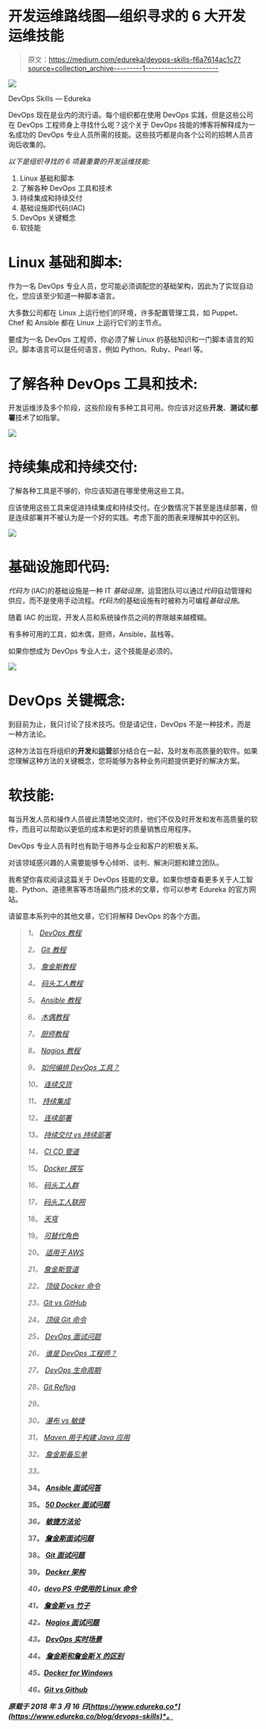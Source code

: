 # 开发运维路线图—组织寻求的 6 大开发运维技能

> 原文：<https://medium.com/edureka/devops-skills-f6a7614ac1c7?source=collection_archive---------1----------------------->

![](img/103660f05b76ef172a71f08f038f5c14.png)

DevOps Skills — Edureka

DevOps 现在是业内的流行语。每个组织都在使用 DevOps 实践，但是这些公司在 DevOps 工程师身上寻找什么呢？这个关于 DevOps 技能的博客将解释成为一名成功的 DevOps 专业人员所需的技能。这些技巧都是向各个公司的招聘人员咨询后收集的。

*以下是组织寻找的 6 项最重要的开发运维技能:*

1.  Linux 基础和脚本
2.  了解各种 DevOps 工具和技术
3.  持续集成和持续交付
4.  基础设施即代码(IAC)
5.  DevOps 关键概念
6.  软技能

# Linux 基础和脚本:

作为一名 DevOps 专业人员，您可能必须调配您的基础架构，因此为了实现自动化，您应该至少知道一种脚本语言。

大多数公司都在 Linux 上运行他们的环境，许多配置管理工具，如 Puppet、Chef 和 Ansible 都在 Linux 上运行它们的主节点。

要成为一名 DevOps 工程师，你必须了解 Linux 的基础知识和一门脚本语言的知识。脚本语言可以是任何语言，例如 Python、Ruby、Pearl 等。

# 了解各种 DevOps 工具和技术:

开发运维涉及多个阶段，这些阶段有多种工具可用。你应该对这些**开发**、**测试**和**部署**技术了如指掌。

![](img/088fc96f1e03e6ac6931abd475a65df0.png)

# 持续集成和持续交付:

了解各种工具是不够的，你应该知道在哪里使用这些工具。

应该使用这些工具来促进持续集成和持续交付。在少数情况下甚至是连续部署，但是连续部署并不被认为是一个好的实践。考虑下面的图表来理解其中的区别。

![](img/70c73f840c24ff8b15ce66ea664a11b7.png)

# 基础设施即代码:

*代码为* (IAC)的基础设施是一种 IT *基础设施*，运营团队可以通过*代码*自动管理和供应，而不是使用手动流程。*代码为*的基础设施有时被称为可编程*基础设施*。

随着 IAC 的出现，开发人员和系统操作员之间的界限越来越模糊。

有多种可用的工具，如木偶，厨师，Ansible，盐栈等。

如果你想成为 DevOps 专业人士，这个技能是必须的。

![](img/1f288175b920e770e68cb6bf0dcfd1d3.png)

# DevOps 关键概念:

到目前为止，我只讨论了技术技巧。但是请记住，DevOps 不是一种技术，而是一种方法论。

这种方法旨在将组织的**开发**和**运营**部分结合在一起，及时发布高质量的软件。如果您理解这种方法的关键概念，您将能够为各种业务问题提供更好的解决方案。

# 软技能:

每当开发人员和操作人员彼此清楚地交流时，他们不仅及时开发和发布高质量的软件，而且可以帮助以更低的成本和更好的质量销售应用程序。

DevOps 专业人员有时也有助于培养与企业和客户的积极关系。

对该领域感兴趣的人需要能够专心倾听、谈判、解决问题和建立团队。

我希望你喜欢阅读这篇关于 DevOps 技能的文章。如果你想查看更多关于人工智能、Python、道德黑客等市场最热门技术的文章，你可以参考 Edureka 的官方网站。

请留意本系列中的其他文章，它们将解释 DevOps 的各个方面。

> *1。* [*DevOps 教程*](/edureka/devops-tutorial-89363dac9d3f)
> 
> *2。* [*Git 教程*](/edureka/git-tutorial-da652b566ece)
> 
> *3。* [*詹金斯教程*](/edureka/jenkins-tutorial-68110a2b4bb3)
> 
> *4。* [*码头工人教程*](/edureka/docker-tutorial-9a6a6140d917)
> 
> *5。* [*Ansible 教程*](/edureka/ansible-tutorial-9a6794a49b23)
> 
> *6。* [*木偶教程*](/edureka/puppet-tutorial-848861e45cc2)
> 
> *7。* [*厨师教程*](/edureka/chef-tutorial-8205607f4564)
> 
> *8。* [*Nagios 教程*](/edureka/nagios-tutorial-e63e2a744cc8)
> 
> *9。* [*如何编排 DevOps 工具？*](/edureka/devops-tools-56e7d68994af)
> 
> *10。* [*连续交货*](/edureka/continuous-delivery-5ca2358aedd8)
> 
> *11。* [*持续集成*](/edureka/continuous-integration-615325cfeeac)
> 
> *12。* [*连续部署*](/edureka/continuous-deployment-b03df3e3c44c)
> 
> *13。* [*持续交付 vs 持续部署*](/edureka/continuous-delivery-vs-continuous-deployment-5375642865a)
> 
> *14。* [*CI CD 管道*](/edureka/ci-cd-pipeline-5508227b19ca)
> 
> 15。 [*Docker 撰写*](/edureka/docker-compose-containerizing-mean-stack-application-e4516a3c8c89)
> 
> *16。* [*码头工人群*](/edureka/docker-swarm-cluster-of-docker-engines-for-high-availability-40d9662a8df1)
> 
> *17。* [*码头工人联网*](/edureka/docker-networking-1a7d65e89013)
> 
> 18。 [*天穹*](/edureka/ansible-vault-secure-secrets-f5c322779c77)
> 
> 19。 [*可替代角色*](/edureka/ansible-roles-78d48578aca1)
> 
> 20。 [*适用于 AWS*](/edureka/ansible-for-aws-provision-ec2-instance-9308b49daed9)
> 
> *21。* [*詹金斯管道*](/edureka/jenkins-pipeline-tutorial-continuous-delivery-75a86936bc92)
> 
> *22。* [*顶级 Docker 命令*](/edureka/docker-commands-29f7551498a8)
> 
> *23。*[*Git vs GitHub*](/edureka/git-vs-github-67c511d09d3e)
> 
> *24。* [*顶级 Git 命令*](/edureka/git-commands-with-example-7c5a555d14c)
> 
> *25。* [*DevOps 面试问题*](/edureka/devops-interview-questions-e91a4e6ecbf3)
> 
> *26。* [*谁是 DevOps 工程师？*](/edureka/devops-engineer-role-481567822e06)
> 
> *27。* [*DevOps 生命周期*](/edureka/devops-lifecycle-8412a213a654)
> 
> *28。*[*Git Reflog*](/edureka/git-reflog-dc05158c1217)
> 
> *29。*[](/edureka/ansible-provisioning-setting-up-lamp-stack-d8549b38dc59)
> 
> **30。* [*瀑布 vs 敏捷*](/edureka/waterfall-vs-agile-991b14509fe8)*
> 
> **31。* [*Maven 用于构建 Java 应用*](/edureka/maven-tutorial-2e87a4669faf)*
> 
> **32。* [*詹金斯备忘单*](/edureka/jenkins-cheat-sheet-e0f7e25558a3)*
> 
> *33。[](/edureka/ansible-cheat-sheet-guide-5fe615ad65c0)*
> 
> **34。 [*Ansible 面试问答*](/edureka/ansible-interview-questions-adf8750be54)**
> 
> **35。 [*50 Docker 面试问题*](/edureka/docker-interview-questions-da0010bedb75)**
> 
> ***36。* [*敏捷方法论*](/edureka/what-is-agile-methodology-fe8ad9f0da2f)**
> 
> **37。 [*詹金斯面试问题*](/edureka/jenkins-interview-questions-7bb54bc8c679)**
> 
> **38。 [*Git 面试问题*](/edureka/git-interview-questions-32fb0f618565)**
> 
> **39。 [*Docker 架构*](/edureka/docker-architecture-be79628e076e)**
> 
> ***40。*[*devo PS 中使用的 Linux 命令*](/edureka/linux-commands-in-devops-73b5a2bcd007)**
> 
> ***41。* [*詹金斯 vs 竹子*](/edureka/jenkins-vs-bamboo-782c6b775cd5)**
> 
> ***42。* [*Nagios 面试问题*](/edureka/nagios-interview-questions-f3719926cc67)**
> 
> ***43。* [*DevOps 实时场景*](/edureka/jenkins-x-d87c0271af57)**
> 
> ***44。* [*詹金斯和詹金斯 X 的区别*](/edureka/jenkins-vs-bamboo-782c6b775cd5)**
> 
> ***45。*[*Docker for Windows*](/edureka/docker-for-windows-ed971362c1ec)**
> 
> ***46。*[*Git vs Github*](http://git%20vs%20github/)**

***原载于 2018 年 3 月 16 日*[*https://www.edureka.co*](https://www.edureka.co/blog/devops-skills)*。***